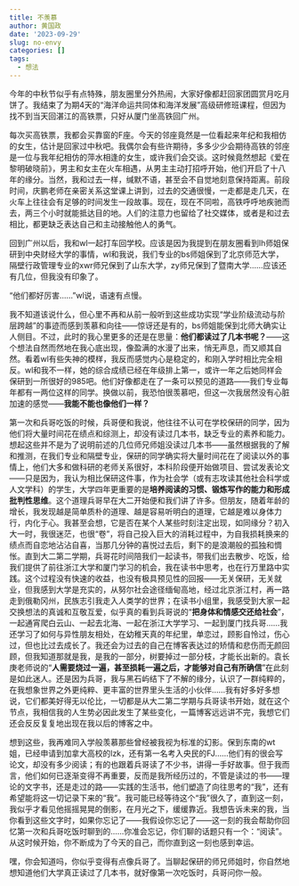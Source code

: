```yaml
---
title: 不羡慕
author: 黄国政
date: '2023-09-29'
slug: no-envy
categories: []
tags:
  - 想法
---
```


<!--more-->

今年的中秋节似乎有点特殊，朋友圈里分外热闹，大家好像都赶回家团圆赏月吃月饼了。我结束了为期4天的“海洋命运共同体和海洋发展”高级研修班课程，但因为找不到当天回湛江的高铁票，只好从厦门坐高铁回广州。

每次买高铁票，我都会买靠窗的F座。今天的邻座竟然是一位看起来年纪和我相仿的女生，估计是回家过中秋吧。我偶尔会有些许期待，多多少少会期待高铁的邻座是一位与我年纪相仿的萍水相逢的女生，或许我们会交谈。这时候竟然想起《爱在黎明破晓前》，男主和女主在火车相遇，从男主主动打招呼开始，他们开启了十八年的缘分。当然，我和过去一样，缄默不语，甚至会不自觉地刻意保持距离。前段时间，庆鹏老师在亲密关系这堂课上讲到，过去的交通很慢，一走都是走几天，在火车上往往会有足够的时间发生一段故事。现在，现在不同啦，高铁呼呼地疾驰而去，两三个小时就能抵达目的地。人们的注意力也留给了社交媒体，或者是和过去相比，都更缺乏表达自己和主动接触他人的勇气。

回到广州以后，我和wl一起打车回学校。应该是因为我提到在朋友圈看到lh师姐保研到中央财经大学的事情，wl和我说，我们专业的bs师姐保到了北京师范大学，隔壁行政管理专业的xwr师兄保到了山东大学，zy师兄保到了暨南大学……应该还有几位，但我没有印象了。

“他们都好厉害……”wl说，语速有点慢。

我不知道该说什么，但心里不再和从前一般听到这些成功实现“学业阶级流动与阶层跨越”的事迹而感到羡慕和向往——惊讶还是有的，bs师姐能保到北师大确实让人侧目。不过，此时的我心里更多的还是在思量：**他们都读过了几本书呢？**——这个想法自然而然地在我心底出现，像盈满的水漫了出来，悄无声息，而又顺其自然。看着wl有些失神的模样，我反而感觉内心是稳定的，和刚入学时相比完全相反。wl和我不一样，她的综合成绩已经在年级排上第一，或许一年之后她同样会保研到一所很好的985吧。他们好像都走在了一条可以预见的道路——我们专业每年都有一两位这样的同学。换做以前，我恐怕很羡慕吧，但这一次我居然没有心脏加速的感觉——**我能不能也像他们一样？**

第一次和兵哥吃饭的时候，兵哥便和我说，他往往不认可在学校保研的同学，因为他们将大量时间花在绩点和综测上，却没有读过几本书，缺乏专业的素养和能力。想起这些并不是为了说明前述的几位师兄师姐没读过几本书——虽然根据我的了解和推测，在我们专业和隔壁专业，保研的同学确实将大量时间花在了阅读以外的事情上，他们大多和做科研的老师关系很好，本科阶段便开始做项目、尝试发表论文——只是因为，我认为相比保研这件事，作为社会学（或有志攻读其他社会科学或人文学科）的学生，大学四年更重要的是**培养阅读的习惯、锻炼写作的能力和形成批判性思维**。这个道理兵哥早在大二开始便和我们讲了许多。但朋友，随着年龄的增长，我发现越是简单质朴的道理、越是容易听明白的道理，它越是难以身体力行，内化于心。我甚至会想，它是否在某个人某些时刻注定出现，如同缘分？初入大一时，我很迷茫，也很“卷”，将自己投入巨大的消耗过程中，为自我损耗换来的绩点而自恋地沾沾自喜，当那几分钟的喜悦过去后，剩下的是浪潮般的孤独和惆怅。直到大二第二学期，兵哥花时间陪我们一起读书，带我们出去散步、吃饭，给我们提供了前往浙江大学和厦门学习的机会，我在读书中思考，也在行万里路中实践。这个过程没有快速的收益，也没有极具预见性的回报——无关保研，无关就业，但我感到大学是充实的，从努尔社会途径缅甸高地，经过北京浙江村，再一路走到俄勒冈州，民族志引我走入人类学的世界；在读书小组里，我感受到大家一起交换想法的真诚和互敬互爱，似乎真的看到兵哥说的“**把身体和情感交还给社会**”，一起通宵爬白云山、一起去北海、一起在浙江大学学习、一起到厦门找兵哥……我还学习了如何与异性朋友相处，在幼稚天真的年纪里，单恋过，顾影自怜过，伤心过，但也比过去成长了。我还会为过去的自己在博客表达过的矫情和悲伤而无颜回顾，但我知道那就是我，是我的一部分，树要掉过一部分枝，才能长出新的。袁长庚老师说的“**人需要烧过一遍，甚至损耗一遍之后，才能够对自己有所确信**”在此刻是如此迷人。还是因为兵哥，我与黑石屿结下了不解的缘分，认识了一群纯粹的，在我想象世界之外更纯粹、更丰富的世界里头生活的小伙伴……我有好多好多想说，它们都美好得无以伦比，一切都是从大二第二学期与兵哥读书开始，就在这个节点，我相信我的人生势必因此发生了某些变化，一篇博客远远讲不完，我想它们还会反反复复地出现在我以后的博客之中。

想到这些，我再难同入学般羡慕那些曾经被我视为标准的幻影。保到东南的wt姐，已经申请到加拿大高校的lzk，还有第一名考入央民的FJ……他们有的很会写论文，却没有多少阅读；有的也跟着兵哥读了不少书，讲得一手好故事。但于我而言，他们如何已逐渐变得不再重要，反而是我所经历过的，不管是读过的书——理论的文字书，还是走过的路——实践的生活书，他们塑造了向往思考的“我”，还有希望能将这一切记录下来的“我”。我可能已经等待这个“我”很久了，直到这一刻，我似乎才看见他摇摇晃晃的倒影，在月光之下，缓缓靠近。我想告诉未来的我，当你看到这些文字时，如果你忘记了——我假设你忘记了——这一刻的我会帮助你回忆第一次和兵哥吃饭时聊到的……你准会忘记，你们聊的话题只有一个：“阅读”。从这时候开始，你不断成为了今天的自己，而你直到这一刻也感到幸运。

嘿，你会知道吗，你似乎变得有点像兵哥了。当聊起保研的师兄师姐时，你自然地想知道他们大学真正读过了几本书，就好像第一次吃饭时，兵哥问你一般。